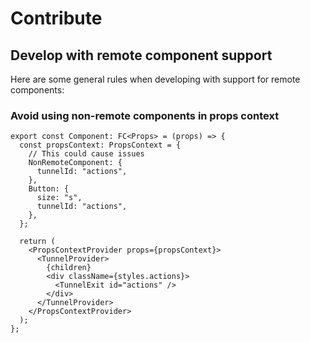 # Contribute

## Develop with remote component support

Here are some general rules when developing with support for remote components:

### Avoid using non-remote components in props context

```tsx
export const Component: FC<Props> = (props) => {
  const propsContext: PropsContext = {
    // This could cause issues
    NonRemoteComponent: {
      tunnelId: "actions",
    },
    Button: {
      size: "s",
      tunnelId: "actions",
    },
  };

  return (
    <PropsContextProvider props={propsContext}>
      <TunnelProvider>
        {children}
        <div className={styles.actions}>
          <TunnelExit id="actions" />
        </div>
      </TunnelProvider>
    </PropsContextProvider>
  );
};
```
